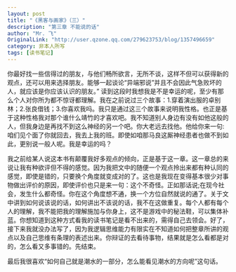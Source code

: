 ```yaml
---
layout: post
title: "《黑客与画家》（三）"
description: "第三章 不能说的话"
author: "Mr. 飞"
OriginalLink: "http://user.qzone.qq.com/279623753/blog/1357496659"
category: 非本人所写
tags: [读书笔记]
---
```


你最好找一些信得过的朋友，与他们畅所欲言，无所不谈，这样不但可以获得新的观点，还可以用来选择朋友。能够一起谈论“异端邪说”并且不会因此气急败坏的人，就应该是你应该认识的朋友。” 读到这段时我想我是不是幸运的呢，至少有那么个人对你所为都不惊讶都理解。我在之前说过三个故事：1.穿着演出服的卓别林；2.张良借钱；3.你喜欢我吗。我只是通过这三个故事来说明我性格。也正是基于这种性格我对那个谁什么靖竹的才喜欢吧。我不知道别人身边有没有如他这般的人，但我身边是再找不到这么神经的另一个吧。你大老远去找他。他给你来一句:咱们见个面了你就回去，我去上我的班。即使如咱那马良这厮神经患者也做不到如此，更别说一般人呢。我是幸运的吗？

我之前给某人说这本书有颠覆我好多观点的倾向，正是基于这一章。这一章总的来说让我有种欲评但不得的感觉。因为我把文中的随便一个观点拎出来都有种认同的感觉，即使是错的，只要换个角度就变成对的了。这也是我现在变得基本很少对事物做出评价的原因，即使评价也只是来一句：这个不奇怪。正如那话说;在现今社会，发生什么都奇怪。你在这个角度想不通，换一个方位自然就说的通了。关于文中讲到如何说该说的话，如何讲出不该说的话，我不在这做重复。每个人都有每个人的理解，我不能把我的理解施加与你身上，这不是游戏中的秘法鞋，可以集体补蓝。你想知道到这种方式看我的读书笔记是看不出来的，需得自己去领会。好了，接下来我就没办法写了，因为我逻辑思维能力有限实在不知道如何把整章所讲的观点以及自己思维有条理的表述出来。你辩证的去看待事物，结果就是怎么看都是对的，怎么看又多事错的。先结束。

最后我很喜欢“如何自己就是潮水的一部分，怎么能看见潮水的方向呢”这句话。
